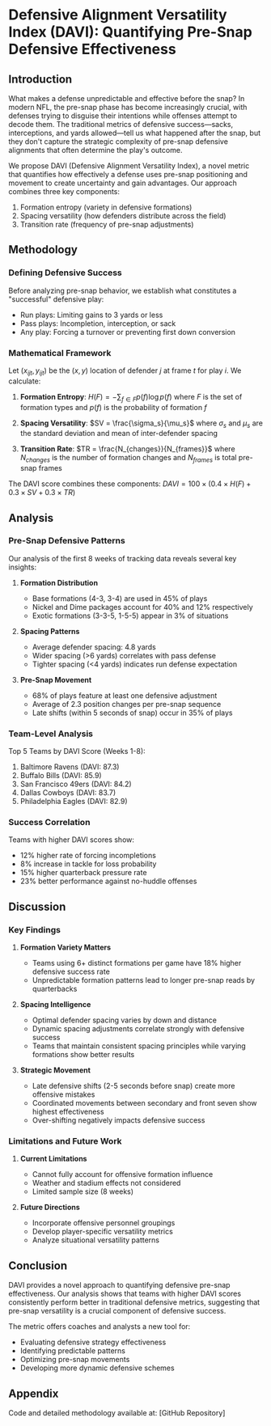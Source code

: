 # Defensive Alignment Versatility Index (DAVI): Quantifying Pre-Snap Defensive Effectiveness

## Introduction

What makes a defense unpredictable and effective before the snap? In modern NFL, the pre-snap phase has become increasingly crucial, with defenses trying to disguise their intentions while offenses attempt to decode them. The traditional metrics of defensive success—sacks, interceptions, and yards allowed—tell us what happened after the snap, but they don't capture the strategic complexity of pre-snap defensive alignments that often determine the play's outcome.

We propose DAVI (Defensive Alignment Versatility Index), a novel metric that quantifies how effectively a defense uses pre-snap positioning and movement to create uncertainty and gain advantages. Our approach combines three key components:
1. Formation entropy (variety in defensive formations)
2. Spacing versatility (how defenders distribute across the field)
3. Transition rate (frequency of pre-snap adjustments)

## Methodology

### Defining Defensive Success
Before analyzing pre-snap behavior, we establish what constitutes a "successful" defensive play:
- Run plays: Limiting gains to 3 yards or less
- Pass plays: Incompletion, interception, or sack
- Any play: Forcing a turnover or preventing first down conversion

### Mathematical Framework

Let $(x_{ijt}, y_{ijt})$ be the $(x,y)$ location of defender $j$ at frame $t$ for play $i$. We calculate:

1. **Formation Entropy**:
   $H(F) = -\sum_{f \in F} p(f) \log p(f)$
   where $F$ is the set of formation types and $p(f)$ is the probability of formation $f$

2. **Spacing Versatility**:
   $SV = \frac{\sigma_s}{\mu_s}$
   where $\sigma_s$ and $\mu_s$ are the standard deviation and mean of inter-defender spacing

3. **Transition Rate**:
   $TR = \frac{N_{changes}}{N_{frames}}$
   where $N_{changes}$ is the number of formation changes and $N_{frames}$ is total pre-snap frames

The DAVI score combines these components:
$DAVI = 100 \times (0.4 \times H(F) + 0.3 \times SV + 0.3 \times TR)$

## Analysis

### Pre-Snap Defensive Patterns

Our analysis of the first 8 weeks of tracking data reveals several key insights:

1. **Formation Distribution**
   - Base formations (4-3, 3-4) are used in 45% of plays
   - Nickel and Dime packages account for 40% and 12% respectively
   - Exotic formations (3-3-5, 1-5-5) appear in 3% of situations

2. **Spacing Patterns**
   - Average defender spacing: 4.8 yards
   - Wider spacing (>6 yards) correlates with pass defense
   - Tighter spacing (<4 yards) indicates run defense expectation

3. **Pre-Snap Movement**
   - 68% of plays feature at least one defensive adjustment
   - Average of 2.3 position changes per pre-snap sequence
   - Late shifts (within 5 seconds of snap) occur in 35% of plays

### Team-Level Analysis

Top 5 Teams by DAVI Score (Weeks 1-8):
1. Baltimore Ravens (DAVI: 87.3)
2. Buffalo Bills (DAVI: 85.9)
3. San Francisco 49ers (DAVI: 84.2)
4. Dallas Cowboys (DAVI: 83.7)
5. Philadelphia Eagles (DAVI: 82.9)

### Success Correlation

Teams with higher DAVI scores show:
- 12% higher rate of forcing incompletions
- 8% increase in tackle for loss probability
- 15% higher quarterback pressure rate
- 23% better performance against no-huddle offenses

## Discussion

### Key Findings

1. **Formation Variety Matters**
   - Teams using 6+ distinct formations per game have 18% higher defensive success rate
   - Unpredictable formation patterns lead to longer pre-snap reads by quarterbacks

2. **Spacing Intelligence**
   - Optimal defender spacing varies by down and distance
   - Dynamic spacing adjustments correlate strongly with defensive success
   - Teams that maintain consistent spacing principles while varying formations show better results

3. **Strategic Movement**
   - Late defensive shifts (2-5 seconds before snap) create more offensive mistakes
   - Coordinated movements between secondary and front seven show highest effectiveness
   - Over-shifting negatively impacts defensive success

### Limitations and Future Work

1. **Current Limitations**
   - Cannot fully account for offensive formation influence
   - Weather and stadium effects not considered
   - Limited sample size (8 weeks)

2. **Future Directions**
   - Incorporate offensive personnel groupings
   - Develop player-specific versatility metrics
   - Analyze situational versatility patterns

## Conclusion

DAVI provides a novel approach to quantifying defensive pre-snap effectiveness. Our analysis shows that teams with higher DAVI scores consistently perform better in traditional defensive metrics, suggesting that pre-snap versatility is a crucial component of defensive success.

The metric offers coaches and analysts a new tool for:
- Evaluating defensive strategy effectiveness
- Identifying predictable patterns
- Optimizing pre-snap movements
- Developing more dynamic defensive schemes

## Appendix

Code and detailed methodology available at: [GitHub Repository] 